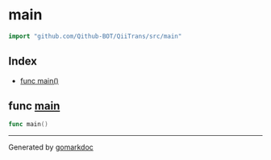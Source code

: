 <!-- Code generated by gomarkdoc. DO NOT EDIT -->

# main

```go
import "github.com/Qithub-BOT/QiiTrans/src/main"
```

## Index

- [func main()](<#func-main>)


## func [main](<https://github.com/Qithub-BOT/QiiTrans/blob/main/src/main/main.go#L8>)

```go
func main()
```

------

Generated by [gomarkdoc](<https://github.com/princjef/gomarkdoc>)
